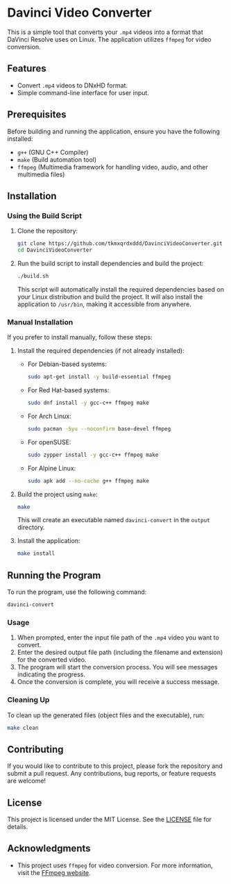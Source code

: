 # Davinci Video Converter

This is a simple tool that converts your `.mp4` videos into a format that DaVinci Resolve uses on Linux. The application utilizes `ffmpeg` for video conversion.

## Features

- Convert `.mp4` videos to DNxHD format.
- Simple command-line interface for user input.

## Prerequisites

Before building and running the application, ensure you have the following installed:

- `g++` (GNU C++ Compiler)
- `make` (Build automation tool)
- `ffmpeg` (Multimedia framework for handling video, audio, and other multimedia files)

## Installation

### Using the Build Script

1. Clone the repository:
   ```bash
   git clone https://github.com/tkmxqrdxddd/DavinciVideoConverter.git
   cd DavinciVideoConverter
   ```

2. Run the build script to install dependencies and build the project:
   ```bash
   ./build.sh
   ```

   This script will automatically install the required dependencies based on your Linux distribution and build the project. It will also install the application to `/usr/bin`, making it accessible from anywhere.

### Manual Installation

If you prefer to install manually, follow these steps:

1. Install the required dependencies (if not already installed):
   - For Debian-based systems:
     ```bash
     sudo apt-get install -y build-essential ffmpeg
     ```
   - For Red Hat-based systems:
     ```bash
     sudo dnf install -y gcc-c++ ffmpeg make
     ```
   - For Arch Linux:
     ```bash
     sudo pacman -Syu --noconfirm base-devel ffmpeg
     ```
   - For openSUSE:
     ```bash
     sudo zypper install -y gcc-c++ ffmpeg make
     ```
   - For Alpine Linux:
     ```bash
     sudo apk add --no-cache g++ ffmpeg make
     ```

2. Build the project using `make`:
   ```bash
   make
   ```

   This will create an executable named `davinci-convert` in the `output` directory.

3. Install the application:
   ```bash
   make install
   ```

## Running the Program

To run the program, use the following command:

```bash
davinci-convert
```

### Usage

1. When prompted, enter the input file path of the `.mp4` video you want to convert.
2. Enter the desired output file path (including the filename and extension) for the converted video.
3. The program will start the conversion process. You will see messages indicating the progress.
4. Once the conversion is complete, you will receive a success message.

### Cleaning Up

To clean up the generated files (object files and the executable), run:
```bash
make clean
```

## Contributing

If you would like to contribute to this project, please fork the repository and submit a pull request. Any contributions, bug reports, or feature requests are welcome!

## License

This project is licensed under the MIT License. See the [LICENSE](LICENSE) file for details.

## Acknowledgments

- This project uses `ffmpeg` for video conversion. For more information, visit the [FFmpeg website](https://ffmpeg.org/).
